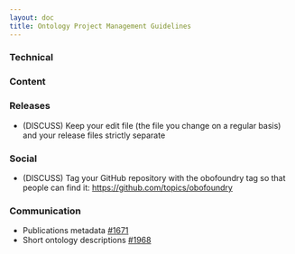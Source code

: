 ```yaml
---
layout: doc
title: Ontology Project Management Guidelines
---
```


### Technical


### Content


### Releases

- (DISCUSS) Keep your edit file (the file you change on a regular basis) and your release files strictly separate

### Social

- (DISCUSS) Tag your GitHub repository with the obofoundry tag so that people can find it: https://github.com/topics/obofoundry

### Communication

- Publications metadata [#1671](https://github.com/OBOFoundry/OBOFoundry.github.io/issues/1671)
- Short ontology descriptions [#1968](https://github.com/OBOFoundry/OBOFoundry.github.io/issues/1968)

